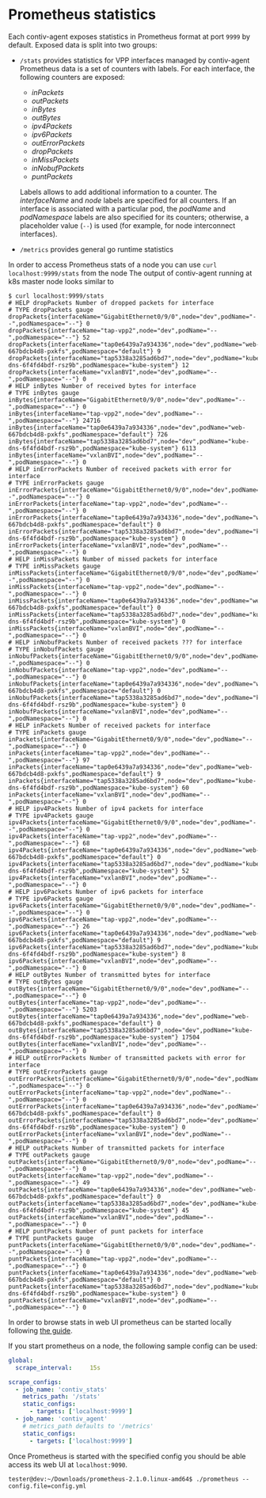 # Prometheus statistics

Each contiv-agent exposes statistics in Prometheus format at port `9999` by default. 
Exposed data is split into two groups:
- `/stats`  provides statistics for VPP interfaces managed by contiv-agent
   Prometheus data is a set of counters with labels. For each interface,
   the following counters are exposed: 
   * *inPackets* 
   * *outPackets* 
   * *inBytes*
   * *outBytes*
   * *ipv4Packets*
   * *ipv6Packets*
   * *outErrorPackets*
   * *dropPackets*
   * *inMissPackets*
   * *inNobufPackets*
   * *puntPackets*
   
   Labels allows to add additional information to a counter. The *interfaceName* and *node*
   labels are specified for all counters. If an interface is associated with a particular 
   pod, the *podName* and *podNamespace* labels are also specified for its counters; 
   otherwise, a placeholder value (`--`) is used (for example, for node interconnect 
   interfaces).
- `/metrics` provides general go runtime statistics

In order to access Prometheus stats of a node you can use `curl localhost:9999/stats` from the node
The output of contiv-agent running at k8s master node looks similar to

```
$ curl localhost:9999/stats
# HELP dropPackets Number of dropped packets for interface
# TYPE dropPackets gauge
dropPackets{interfaceName="GigabitEthernet0/9/0",node="dev",podName="--",podNamespace="--"} 0
dropPackets{interfaceName="tap-vpp2",node="dev",podName="--",podNamespace="--"} 52
dropPackets{interfaceName="tap0e6439a7a934336",node="dev",podName="web-667bdcb4d8-pxkfs",podNamespace="default"} 9
dropPackets{interfaceName="tap5338a3285ad6bd7",node="dev",podName="kube-dns-6f4fd4bdf-rsz9b",podNamespace="kube-system"} 12
dropPackets{interfaceName="vxlanBVI",node="dev",podName="--",podNamespace="--"} 0
# HELP inBytes Number of received bytes for interface
# TYPE inBytes gauge
inBytes{interfaceName="GigabitEthernet0/9/0",node="dev",podName="--",podNamespace="--"} 0
inBytes{interfaceName="tap-vpp2",node="dev",podName="--",podNamespace="--"} 24716
inBytes{interfaceName="tap0e6439a7a934336",node="dev",podName="web-667bdcb4d8-pxkfs",podNamespace="default"} 726
inBytes{interfaceName="tap5338a3285ad6bd7",node="dev",podName="kube-dns-6f4fd4bdf-rsz9b",podNamespace="kube-system"} 6113
inBytes{interfaceName="vxlanBVI",node="dev",podName="--",podNamespace="--"} 0
# HELP inErrorPackets Number of received packets with error for interface
# TYPE inErrorPackets gauge
inErrorPackets{interfaceName="GigabitEthernet0/9/0",node="dev",podName="--",podNamespace="--"} 0
inErrorPackets{interfaceName="tap-vpp2",node="dev",podName="--",podNamespace="--"} 0
inErrorPackets{interfaceName="tap0e6439a7a934336",node="dev",podName="web-667bdcb4d8-pxkfs",podNamespace="default"} 0
inErrorPackets{interfaceName="tap5338a3285ad6bd7",node="dev",podName="kube-dns-6f4fd4bdf-rsz9b",podNamespace="kube-system"} 0
inErrorPackets{interfaceName="vxlanBVI",node="dev",podName="--",podNamespace="--"} 0
# HELP inMissPackets Number of missed packets for interface
# TYPE inMissPackets gauge
inMissPackets{interfaceName="GigabitEthernet0/9/0",node="dev",podName="--",podNamespace="--"} 0
inMissPackets{interfaceName="tap-vpp2",node="dev",podName="--",podNamespace="--"} 0
inMissPackets{interfaceName="tap0e6439a7a934336",node="dev",podName="web-667bdcb4d8-pxkfs",podNamespace="default"} 0
inMissPackets{interfaceName="tap5338a3285ad6bd7",node="dev",podName="kube-dns-6f4fd4bdf-rsz9b",podNamespace="kube-system"} 0
inMissPackets{interfaceName="vxlanBVI",node="dev",podName="--",podNamespace="--"} 0
# HELP inNobufPackets Number of received packets ??? for interface
# TYPE inNobufPackets gauge
inNobufPackets{interfaceName="GigabitEthernet0/9/0",node="dev",podName="--",podNamespace="--"} 0
inNobufPackets{interfaceName="tap-vpp2",node="dev",podName="--",podNamespace="--"} 0
inNobufPackets{interfaceName="tap0e6439a7a934336",node="dev",podName="web-667bdcb4d8-pxkfs",podNamespace="default"} 0
inNobufPackets{interfaceName="tap5338a3285ad6bd7",node="dev",podName="kube-dns-6f4fd4bdf-rsz9b",podNamespace="kube-system"} 0
inNobufPackets{interfaceName="vxlanBVI",node="dev",podName="--",podNamespace="--"} 0
# HELP inPackets Number of received packets for interface
# TYPE inPackets gauge
inPackets{interfaceName="GigabitEthernet0/9/0",node="dev",podName="--",podNamespace="--"} 0
inPackets{interfaceName="tap-vpp2",node="dev",podName="--",podNamespace="--"} 97
inPackets{interfaceName="tap0e6439a7a934336",node="dev",podName="web-667bdcb4d8-pxkfs",podNamespace="default"} 9
inPackets{interfaceName="tap5338a3285ad6bd7",node="dev",podName="kube-dns-6f4fd4bdf-rsz9b",podNamespace="kube-system"} 60
inPackets{interfaceName="vxlanBVI",node="dev",podName="--",podNamespace="--"} 0
# HELP ipv4Packets Number of ipv4 packets for interface
# TYPE ipv4Packets gauge
ipv4Packets{interfaceName="GigabitEthernet0/9/0",node="dev",podName="--",podNamespace="--"} 0
ipv4Packets{interfaceName="tap-vpp2",node="dev",podName="--",podNamespace="--"} 68
ipv4Packets{interfaceName="tap0e6439a7a934336",node="dev",podName="web-667bdcb4d8-pxkfs",podNamespace="default"} 0
ipv4Packets{interfaceName="tap5338a3285ad6bd7",node="dev",podName="kube-dns-6f4fd4bdf-rsz9b",podNamespace="kube-system"} 52
ipv4Packets{interfaceName="vxlanBVI",node="dev",podName="--",podNamespace="--"} 0
# HELP ipv6Packets Number of ipv6 packets for interface
# TYPE ipv6Packets gauge
ipv6Packets{interfaceName="GigabitEthernet0/9/0",node="dev",podName="--",podNamespace="--"} 0
ipv6Packets{interfaceName="tap-vpp2",node="dev",podName="--",podNamespace="--"} 26
ipv6Packets{interfaceName="tap0e6439a7a934336",node="dev",podName="web-667bdcb4d8-pxkfs",podNamespace="default"} 9
ipv6Packets{interfaceName="tap5338a3285ad6bd7",node="dev",podName="kube-dns-6f4fd4bdf-rsz9b",podNamespace="kube-system"} 8
ipv6Packets{interfaceName="vxlanBVI",node="dev",podName="--",podNamespace="--"} 0
# HELP outBytes Number of transmitted bytes for interface
# TYPE outBytes gauge
outBytes{interfaceName="GigabitEthernet0/9/0",node="dev",podName="--",podNamespace="--"} 0
outBytes{interfaceName="tap-vpp2",node="dev",podName="--",podNamespace="--"} 5203
outBytes{interfaceName="tap0e6439a7a934336",node="dev",podName="web-667bdcb4d8-pxkfs",podNamespace="default"} 0
outBytes{interfaceName="tap5338a3285ad6bd7",node="dev",podName="kube-dns-6f4fd4bdf-rsz9b",podNamespace="kube-system"} 17504
outBytes{interfaceName="vxlanBVI",node="dev",podName="--",podNamespace="--"} 0
# HELP outErrorPackets Number of transmitted packets with error for interface
# TYPE outErrorPackets gauge
outErrorPackets{interfaceName="GigabitEthernet0/9/0",node="dev",podName="--",podNamespace="--"} 0
outErrorPackets{interfaceName="tap-vpp2",node="dev",podName="--",podNamespace="--"} 0
outErrorPackets{interfaceName="tap0e6439a7a934336",node="dev",podName="web-667bdcb4d8-pxkfs",podNamespace="default"} 0
outErrorPackets{interfaceName="tap5338a3285ad6bd7",node="dev",podName="kube-dns-6f4fd4bdf-rsz9b",podNamespace="kube-system"} 0
outErrorPackets{interfaceName="vxlanBVI",node="dev",podName="--",podNamespace="--"} 0
# HELP outPackets Number of transmitted packets for interface
# TYPE outPackets gauge
outPackets{interfaceName="GigabitEthernet0/9/0",node="dev",podName="--",podNamespace="--"} 0
outPackets{interfaceName="tap-vpp2",node="dev",podName="--",podNamespace="--"} 49
outPackets{interfaceName="tap0e6439a7a934336",node="dev",podName="web-667bdcb4d8-pxkfs",podNamespace="default"} 0
outPackets{interfaceName="tap5338a3285ad6bd7",node="dev",podName="kube-dns-6f4fd4bdf-rsz9b",podNamespace="kube-system"} 45
outPackets{interfaceName="vxlanBVI",node="dev",podName="--",podNamespace="--"} 0
# HELP puntPackets Number of punt packets for interface
# TYPE puntPackets gauge
puntPackets{interfaceName="GigabitEthernet0/9/0",node="dev",podName="--",podNamespace="--"} 0
puntPackets{interfaceName="tap-vpp2",node="dev",podName="--",podNamespace="--"} 0
puntPackets{interfaceName="tap0e6439a7a934336",node="dev",podName="web-667bdcb4d8-pxkfs",podNamespace="default"} 0
puntPackets{interfaceName="tap5338a3285ad6bd7",node="dev",podName="kube-dns-6f4fd4bdf-rsz9b",podNamespace="kube-system"} 0
puntPackets{interfaceName="vxlanBVI",node="dev",podName="--",podNamespace="--"} 0

```


In order to browse stats in web UI prometheus can be started locally following 
[the guide](https://prometheus.io/docs/prometheus/latest/getting_started/).

If you start prometheus on a node, the following sample config can be used:
```yaml 
global:
  scrape_interval:     15s

scrape_configs:
  - job_name: 'contiv_stats'
    metrics_path: '/stats'
    static_configs:
      - targets: ['localhost:9999']
  - job_name: 'contiv_agent'
    # metrics_path defaults to '/metrics'
    static_configs:
      - targets: ['localhost:9999']
```

Once Prometheus is started with the specified config you should be able access its web UI at
`localhost:9090`.
```
tester@dev:~/Downloads/prometheus-2.1.0.linux-amd64$ ./prometheus --config.file=config.yml
```
